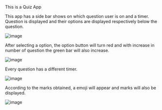This is a Quiz App

This app has a side bar shows on which question user is on and a timer.
Question is displayed and their options are displayed respectively below the question.

![image](https://github.com/Rishahum/Quiz-App/assets/98969301/f00dd067-5e8d-4755-a4b5-3654b258aeb3)







After selecting a option, the option button will turn red and with increase in number of question the green bar will also increase.

![image](https://github.com/Rishahum/Quiz-App/assets/98969301/86f78e2b-44f5-4477-b482-0d2f62f7806b)







Every question has a different timer.

![image](https://github.com/Rishahum/Quiz-App/assets/98969301/e3810bea-7fe2-448b-a305-172005e1f1a2)







According to the marks obtained, a emoji will appear and marks will also be displayed.

![image](https://github.com/Rishahum/Quiz-App/assets/98969301/3e37c8e3-d94b-40aa-baa8-6fada5ffe412)
